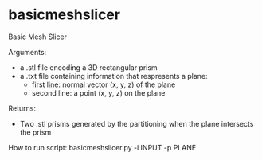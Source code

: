 # basicmeshslicer

Basic Mesh Slicer
  
  Arguments:
  - a .stl file encoding a 3D rectangular prism 
  - a .txt file containing information that respresents a plane:
      - first line: normal vector (x, y, z) of the plane
      - second line: a point (x, y, z) on the plane
  
  Returns:
  - Two .stl prisms generated by the partitioning when the plane intersects the prism

  How to run script:
  basicmeshslicer.py -i INPUT -p PLANE
